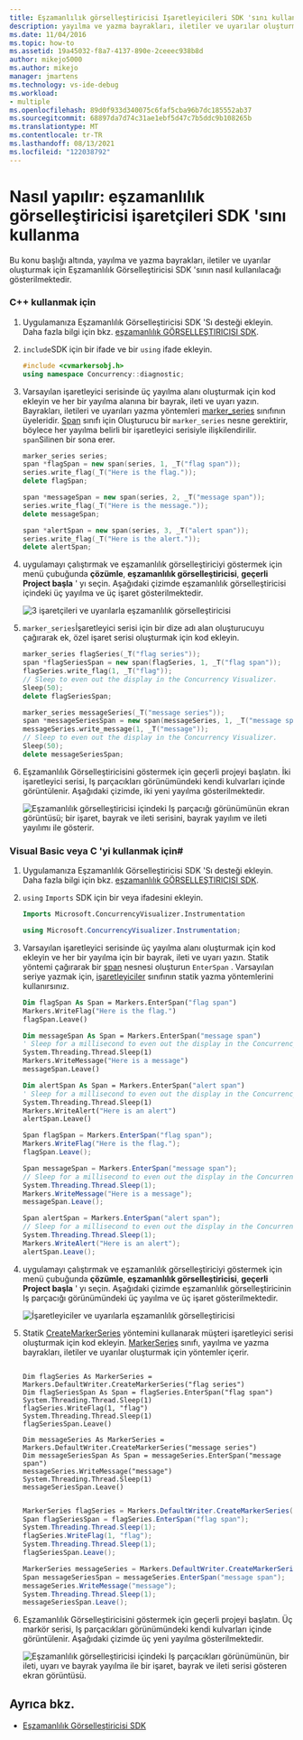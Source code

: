 ```yaml
---
title: Eşzamanlılık görselleştiricisi Işaretleyicileri SDK 'sını kullanma | Microsoft Docs
description: yayılma ve yazma bayrakları, iletiler ve uyarılar oluşturmak için Visual Studio eşzamanlılık görselleştiricisi işaretleyicileri SDK 'sını nasıl kullanacağınızı öğrenin.
ms.date: 11/04/2016
ms.topic: how-to
ms.assetid: 19a45032-f8a7-4137-890e-2ceeec938b8d
author: mikejo5000
ms.author: mikejo
manager: jmartens
ms.technology: vs-ide-debug
ms.workload:
- multiple
ms.openlocfilehash: 89d0f933d340075c6faf5cba96b7dc185552ab37
ms.sourcegitcommit: 68897da7d74c31ae1ebf5d47c7b5ddc9b108265b
ms.translationtype: MT
ms.contentlocale: tr-TR
ms.lasthandoff: 08/13/2021
ms.locfileid: "122038792"
---
```

# <a name="how-to-use-the-concurrency-visualizer-markers-sdk"></a>Nasıl yapılır: eşzamanlılık görselleştiricisi işaretçileri SDK 'sını kullanma
Bu konu başlığı altında, yayılma ve yazma bayrakları, iletiler ve uyarılar oluşturmak için Eşzamanlılık Görselleştiricisi SDK 'sının nasıl kullanılacağı gösterilmektedir.

### <a name="to-use-c"></a>C++ kullanmak için

1. Uygulamanıza Eşzamanlılık Görselleştiricisi SDK 'Sı desteği ekleyin. Daha fazla bilgi için bkz. [eşzamanlılık GÖRSELLEŞTIRICISI SDK](../profiling/concurrency-visualizer-sdk.md).

2. `include`SDK için bir ifade ve bir `using` ifade ekleyin.

    ```cpp
    #include <cvmarkersobj.h>
    using namespace Concurrency::diagnostic;
    ```

3. Varsayılan işaretleyici serisinde üç yayılma alanı oluşturmak için kod ekleyin ve her bir yayılma alanına bir bayrak, ileti ve uyarı yazın. Bayrakları, iletileri ve uyarıları yazma yöntemleri [marker_series](../profiling/marker-series-class.md) sınıfının üyeleridir. [Span](../profiling/span-class.md) sınıfı için Oluşturucu bir `marker_series` nesne gerektirir, böylece her yayılma belirli bir işaretleyici serisiyle ilişkilendirilir. `span`Silinen bir sona erer.

    ```cpp
    marker_series series;
    span *flagSpan = new span(series, 1, _T("flag span"));
    series.write_flag(_T("Here is the flag."));
    delete flagSpan;

    span *messageSpan = new span(series, 2, _T("message span"));
    series.write_flag(_T("Here is the message."));
    delete messageSpan;

    span *alertSpan = new span(series, 3, _T("alert span"));
    series.write_flag(_T("Here is the alert."));
    delete alertSpan;
    ```

4. uygulamayı çalıştırmak ve eşzamanlılık görselleştiriciyi göstermek için menü çubuğunda **çözümle**, **eşzamanlılık görselleştiricisi**, **geçerli Project başla** ' yı seçin. Aşağıdaki çizimde eşzamanlılık görselleştiricisi içindeki üç yayılma ve üç işaret gösterilmektedir.

     ![3 işaretçileri ve uyarılarla eşzamanlılık görselleştiricisi](../profiling/media/cvmarkersnative.png "CvMarkersNative")

5. `marker_series`İşaretleyici serisi için bir dize adı alan oluşturucuyu çağırarak ek, özel işaret serisi oluşturmak için kod ekleyin.

    ```cpp
    marker_series flagSeries(_T("flag series"));
    span *flagSeriesSpan = new span(flagSeries, 1, _T("flag span"));
    flagSeries.write_flag(1, _T("flag"));
    // Sleep to even out the display in the Concurrency Visualizer.
    Sleep(50);
    delete flagSeriesSpan;

    marker_series messageSeries(_T("message series"));
    span *messageSeriesSpan = new span(messageSeries, 1, _T("message span"));
    messageSeries.write_message(1, _T("message"));
    // Sleep to even out the display in the Concurrency Visualizer.
    Sleep(50);
    delete messageSeriesSpan;
    ```

6. Eşzamanlılık Görselleştiricisini göstermek için geçerli projeyi başlatın. İki işaretleyici serisi, Iş parçacıkları görünümündeki kendi kulvarları içinde görüntülenir. Aşağıdaki çizimde, iki yeni yayılma gösterilmektedir.

     ![Eşzamanlılık görselleştiricisi içindeki Iş parçacığı görünümünün ekran görüntüsü; bir işaret, bayrak ve ileti serisini, bayrak yayılım ve ileti yayılımı ile gösterir.](../profiling/media/cvmarkerseriesnative.png "CvMarkerSeriesNative")

### <a name="to-use-visual-basic-or-c"></a>Visual Basic veya C 'yi kullanmak için\#

1. Uygulamanıza Eşzamanlılık Görselleştiricisi SDK 'Sı desteği ekleyin. Daha fazla bilgi için bkz. [eşzamanlılık GÖRSELLEŞTIRICISI SDK](../profiling/concurrency-visualizer-sdk.md).

2. `using` `Imports` SDK için bir veya ifadesini ekleyin.

    ```vb
    Imports Microsoft.ConcurrencyVisualizer.Instrumentation
    ```

    ```csharp
    using Microsoft.ConcurrencyVisualizer.Instrumentation;
    ```

3. Varsayılan işaretleyici serisinde üç yayılma alanı oluşturmak için kod ekleyin ve her bir yayılma için bir bayrak, ileti ve uyarı yazın. Statik yöntemi çağırarak bir [span](/previous-versions/hh694189(v=vs.140)) nesnesi oluşturun `EnterSpan` . Varsayılan seriye yazmak için, [işaretleyiciler](/previous-versions/hh694099(v=vs.140)) sınıfının statik yazma yöntemlerini kullanırsınız.

    ```vb
    Dim flagSpan As Span = Markers.EnterSpan("flag span")
    Markers.WriteFlag("Here is the flag.")
    flagSpan.Leave()

    Dim messageSpan As Span = Markers.EnterSpan("message span")
    ' Sleep for a millisecond to even out the display in the Concurrency Visualizer.
    System.Threading.Thread.Sleep(1)
    Markers.WriteMessage("Here is a message")
    messageSpan.Leave()

    Dim alertSpan As Span = Markers.EnterSpan("alert span")
    ' Sleep for a millisecond to even out the display in the Concurrency Visualizer.
    System.Threading.Thread.Sleep(1)
    Markers.WriteAlert("Here is an alert")
    alertSpan.Leave()
    ```

    ```csharp
    Span flagSpan = Markers.EnterSpan("flag span");
    Markers.WriteFlag("Here is the flag.");
    flagSpan.Leave();

    Span messageSpan = Markers.EnterSpan("message span");
    // Sleep for a millisecond to even out the display in the Concurrency Visualizer.
    System.Threading.Thread.Sleep(1);
    Markers.WriteMessage("Here is a message");
    messageSpan.Leave();

    Span alertSpan = Markers.EnterSpan("alert span");
    // Sleep for a millisecond to even out the display in the Concurrency Visualizer.
    System.Threading.Thread.Sleep(1);
    Markers.WriteAlert("Here is an alert");
    alertSpan.Leave();
    ```

4. uygulamayı çalıştırmak ve eşzamanlılık görselleştiriciyi göstermek için menü çubuğunda **çözümle**, **eşzamanlılık görselleştiricisi**, **geçerli Project başla** ' yı seçin. Aşağıdaki çizimde eşzamanlılık görselleştiricinin Iş parçacığı görünümündeki üç yayılma ve üç işaret gösterilmektedir.

     ![İşaretleyiciler ve uyarılarla eşzamanlılık görselleştiricisi](../profiling/media/cvmarkersmanaged.png "Cvmarkersyönetiliyor")

5. Statik [CreateMarkerSeries](/previous-versions/hh694171(v=vs.140)) yöntemini kullanarak müşteri işaretleyici serisi oluşturmak için kod ekleyin. [MarkerSeries](/previous-versions/hh694127(v=vs.140)) sınıfı, yayılma ve yazma bayrakları, iletiler ve uyarılar oluşturmak için yöntemler içerir.

    ```VB

    Dim flagSeries As MarkerSeries = Markers.DefaultWriter.CreateMarkerSeries("flag series")
    Dim flagSeriesSpan As Span = flagSeries.EnterSpan("flag span")
    System.Threading.Thread.Sleep(1)
    flagSeries.WriteFlag(1, "flag")
    System.Threading.Thread.Sleep(1)
    flagSeriesSpan.Leave()

    Dim messageSeries As MarkerSeries = Markers.DefaultWriter.CreateMarkerSeries("message series")
    Dim messageSeriesSpan As Span = messageSeries.EnterSpan("message span")
    messageSeries.WriteMessage("message")
    System.Threading.Thread.Sleep(1)
    messageSeriesSpan.Leave()
    ```

    ```csharp

    MarkerSeries flagSeries = Markers.DefaultWriter.CreateMarkerSeries("flag series");
    Span flagSeriesSpan = flagSeries.EnterSpan("flag span");
    System.Threading.Thread.Sleep(1);
    flagSeries.WriteFlag(1, "flag");
    System.Threading.Thread.Sleep(1);
    flagSeriesSpan.Leave();

    MarkerSeries messageSeries = Markers.DefaultWriter.CreateMarkerSeries("message series");
    Span messageSeriesSpan = messageSeries.EnterSpan("message span");
    messageSeries.WriteMessage("message");
    System.Threading.Thread.Sleep(1);
    messageSeriesSpan.Leave();
    ```

6. Eşzamanlılık Görselleştiricisini göstermek için geçerli projeyi başlatın. Üç markör serisi, Iş parçacıkları görünümündeki kendi kulvarları içinde görüntülenir. Aşağıdaki çizimde üç yeni yayılma gösterilmektedir.

     ![Eşzamanlılık görselleştiricisi içindeki Iş parçacıkları görünümünün, bir ileti, uyarı ve bayrak yayılma ile bir işaret, bayrak ve ileti serisi gösteren ekran görüntüsü.](../profiling/media/cvmarkerseriesmanaged.png "Cvmarkerseriesyönetiliyor")

## <a name="see-also"></a>Ayrıca bkz.
- [Eşzamanlılık Görselleştiricisi SDK](../profiling/concurrency-visualizer-sdk.md)
